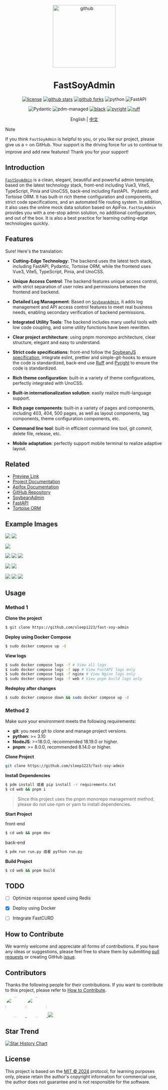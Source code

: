 <!-- markdownlint-disable MD033 MD041 -->

<p align="center">
  <a href="https://github.com/sleep1223/"><img src="web/public/favicon.svg" width="200" height="200" alt="github"></a>
</p>

<div align="center">

# FastSoyAdmin
<!-- prettier-ignore-start -->
<!-- markdownlint-disable-next-line MD036 -->

[![license](https://img.shields.io/badge/license-MIT-green.svg)](./LICENSE)
[![github stars](https://img.shields.io/github/stars/sleep1223/fast-soy-admin)](https://github.com/sleep1223/fast-soy-admin)
[![github forks](https://img.shields.io/github/forks/sleep1223/fast-soy-admin)](https://github.com/sleep1223/fast-soy-admin)
![python](https://img.shields.io/badge/python-3.10+-blue?logo=python&logoColor=edb641)
![FastAPI](https://img.shields.io/badge/FastAPI-005571?logo=python&logoColor=edb641)

![Pydantic](https://img.shields.io/badge/Pydantic-005571?logo=pydantic&logoColor=edb641)
![pdm-managed](https://img.shields.io/badge/pdm-managed-blueviolet)
[![black](https://img.shields.io/badge/code%20style-black-000000.svg?logo=python&logoColor=edb641)](https://github.com/psf/black)
[![pyright](https://img.shields.io/badge/types-pyright-797952.svg?logo=python&logoColor=edb641)](https://github.com/Microsoft/pyright)
[![ruff](https://img.shields.io/endpoint?url=https://raw.githubusercontent.com/charliermarsh/ruff/main/assets/badge/v2.json)](https://github.com/astral-sh/ruff)


<span>English | <a href="./README.md">中文</a></span>

</div>

> [!NOTE]
> If you think `FastSoyAdmin` is helpful to you, or you like our project, please give us a ⭐️ on GitHub. Your support is the driving force for us to continue to improve and add new features! Thank you for your support!

## Introduction

[`FastSoyAdmin`](https://github.com/sleep1223/fast-soy-admin) is a clean, elegant, beautiful and powerful admin template, based on the latest technology stack, front-end including Vue3, Vite5, TypeScript, Pinia and UnoCSS, back-end including FastAPI、Pydantic and Tortoise ORM. It has built-in rich theme configuration and components, strict code specifications, and an automated file routing system. In addition, it also uses the online mock data solution based on ApiFox. `FastSoyAdmin` provides you with a one-stop admin solution, no additional configuration, and out of the box. It is also a best practice for learning cutting-edge technologies quickly.


## Features

Sure! Here's the translation:

- **Cutting-Edge Technology**: The backend uses the latest tech stack, including FastAPI, Pydantic, Tortoise ORM, while the frontend uses Vue3, Vite5, TypeScript, Pinia, and UnoCSS.
- **Unique Access Control**: The backend features unique access control, with strict separation of user roles and permissions between the frontend and backend.
- **Detailed Log Management**: Based on [`SoybeanAdmin`](https://github.com/sleep1223/fast-soy-admin), it adds log management and API access control features to meet real business needs, enabling secondary verification of backend permissions.
- **Integrated Utility Tools**: The backend includes many useful tools with low code coupling, and some utility functions have been rewritten.
- **Clear project architecture**: using pnpm monorepo architecture, clear structure, elegant and easy to understand.
- **Strict code specifications**: front-end follow the [SoybeanJS specification](https://docs.soybeanjs.cn/standard), integrate eslint, prettier and simple-git-hooks to ensure the code is standardized, back-end use [Ruff](https://docs.astral.sh/ruff/) and [Pyright](https://microsoft.github.io/pyright) to ensure the code is standardized.

- **Rich theme configuration**: built-in a variety of theme configurations, perfectly integrated with UnoCSS.
- **Built-in internationalization solution**: easily realize multi-language support.
- **Rich page components**: built-in a variety of pages and components, including 403, 404, 500 pages, as well as layout components, tag components, theme configuration components, etc.
- **Command line tool**: built-in efficient command line tool, git commit, delete file, release, etc.
- **Mobile adaptation**: perfectly support mobile terminal to realize adaptive layout.



## Related

- [Preview Link](https://fast-soy-admin.sleep0.de/)
- [Project Documentation](https://sleep1223.github.io/fast-soy-admin-docs/zh/)
- [Apifox Documentation](https://apifox.com/apidoc/shared-7cd78102-46eb-4701-88b1-3b49c006504b)
- [GitHub Repository](https://github.com/sleep1223/fast-soy-admin)
- [SoybeanAdmin](https://gitee.com/honghuangdc/soybean-admin)
- [FastAPI](https://fastapi.tiangolo.com/)
- [Tortoise ORM](https://tortoise.github.io)

## Example Images

![](https://soybeanjs-1300612522.cos.ap-guangzhou.myqcloud.com/uPic/soybean-admin-v1-01.png)
![](https://soybeanjs-1300612522.cos.ap-guangzhou.myqcloud.com/uPic/soybean-admin-v1-02.png)

![](https://soybeanjs-1300612522.cos.ap-guangzhou.myqcloud.com/uPic/soybean-admin-v1-04.png)

![](https://soybeanjs-1300612522.cos.ap-guangzhou.myqcloud.com/uPic/soybean-admin-v1-06.png)
![](https://soybeanjs-1300612522.cos.ap-guangzhou.myqcloud.com/uPic/soybean-admin-v1-07.png)
![](https://soybeanjs-1300612522.cos.ap-guangzhou.myqcloud.com/uPic/soybean-admin-v1-08.png)

![](https://raw.githubusercontent.com/sleep1223/fast-soy-admin-docs/51832d41f1d951bd9d61a9bcfdf137deb81fd3c5/src/assets/QQ%E6%88%AA%E5%9B%BE20240517223056.jpg)
![](https://raw.githubusercontent.com/sleep1223/fast-soy-admin-docs/51832d41f1d951bd9d61a9bcfdf137deb81fd3c5/src/assets/QQ%E6%88%AA%E5%9B%BE20240517223123.jpg)

![](https://soybeanjs-1300612522.cos.ap-guangzhou.myqcloud.com/uPic/soybean-admin-v1-09.png)
![](https://soybeanjs-1300612522.cos.ap-guangzhou.myqcloud.com/uPic/soybean-admin-v1-10.png)
![](https://soybeanjs-1300612522.cos.ap-guangzhou.myqcloud.com/uPic/soybean-admin-v1-mobile.png)


## Usage

### Method 1
**Clone the project**

```bash
$ git clone https://github.com/sleep1223/fast-soy-admin
```

**Deploy using Docker Compose**

```bash
$ sudo docker compose up -d
```

**View logs**
```bash
$ sudo docker compose logs -f # View all logs
$ sudo docker compose logs -f app # View FastAPI logs only
$ sudo docker compose logs -f nginx # View Nginx logs only
$ sudo docker compose logs -f web # View pnpm build logs only
```

**Redeploy after changes**
```bash
$ sudo docker compose down && sudo docker compose up -d
```

### Method 2
Make sure your environment meets the following requirements:

- **git**: you need git to clone and manage project versions.
- **python**: >= 3.10
- **NodeJS**: >=18.0.0, recommended 18.19.0 or higher.
- **pnpm**: >= 8.0.0, recommended 8.14.0 or higher.


**Clone Project**

```bash
git clone https://github.com/sleep1223/fast-soy-admin
```


**Install Dependencies**

```bash
$ pdm install 或者 pip install -r requirements.txt
$ cd web && pnpm i
```

> Since this project uses the pnpm monorepo management method, please do not use npm or yarn to install dependencies.


**Start Project**

front-end
```bash
$ cd web && pnpm dev
```

back-end
```bash
$ pdm run run.py 或者 python run.py
```


**Build Project**

```bash
$ cd web && pnpm build
```


## TODO
- [ ] Optimize response speed using Redis
- [x] Deploy using Docker
- [ ] Integrate FastCURD


## How to Contribute

We warmly welcome and appreciate all forms of contributions. If you have any ideas or suggestions, please feel free to share them by submitting [pull requests](https://github.com/sleep1223/fast-soy-admin/pulls) or creating GitHub [issue](https://github.com/sleep1223/fast-soy-admin/issues/new).



## Contributors

Thanks the following people for their contributions. If you want to contribute to this project, please refer to [How to Contribute](#how-to-contribute).

<a href="https://github.com/mizhexiaoxiao">
    <img src="https://github.com/mizhexiaoxiao.png?size=120" width="64" height="64" style="border-radius:50%;" />
</a>

<a href="https://github.com/soybeanjs.png">
    <img src="https://github.com/soybeanjs.png?size=120" width="64" height="64" style="border-radius:50%;" />
</a>

<a href="https://github.com/sleep1223/fast-soy-admin/graphs/contributors">
  <img src="https://contrib.rocks/image?repo=sleep1223/fast-soy-admin" />
</a>


## Star Trend

[![Star History Chart](https://api.star-history.com/svg?repos=sleep1223/fast-soy-admin&type=Date)](https://star-history.com/#sleep1223/fast-soy-admin&Date)

## License

This project is based on the [MIT © 2024](./LICENSE) protocol, for learning purposes only, please retain the author's copyright information for commercial use, the author does not guarantee and is not responsible for the software.